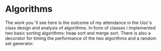 # Algorithms
The work you 'll see here is the outcome of my attendance in the Uoc's class design and analysis of algorithms. In form of classes i implemented two basic sorting algorithms: heap sort and merge sort. There is also a decorator for timing the performance of the two algorithms and a random set generator.
